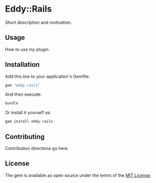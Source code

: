 # Eddy::Rails

Short description and motivation.

## Usage

How to use my plugin.

## Installation

Add this line to your application's Gemfile:

```ruby
gem "eddy-rails"
```

And then execute:

```bash
bundle
```

Or install it yourself as:

```bash
gem install eddy-rails
```

## Contributing

Contribution directions go here.

## License

The gem is available as open source under the terms of the [MIT License](https://opensource.org/licenses/MIT).
